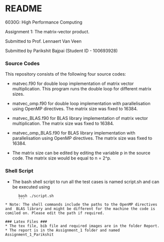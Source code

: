 # README #

6030G: High Performance Computing

Assignment 1: The matrix-vector product.

Submitted to Prof. Lennaert Van Veen

Submitted by Parikshit Bajpai (Student ID - 100693928)


### Source Codes ###

This repository consists of the following four source codes:

* matvec.f90 for double loop implementation of matrix vector multiplication. This program runs the double loop for different matrix sizes.

* matvec_omp.f90 for double loop implementation with parallelisation using OpenMP directives. The matrix size was fixed to 16384.

* matvec_BLAS.f90 for BLAS library implementation of matrix vector multiplication. The matrix size was fixed to 16384.

* matvec_omp_BLAS.f90 for BLAS library implementation with parallelisation using OpenMP directives. The matrix size was fixed to 16384.

* The matrix size can be edited by editing the variable p in the source code. The matrix size would be equal to n = 2^p.


### Shell Script ###

* The bash shell script to run all the test cases is named script.sh and can be executed using
```
	  bash ./script.sh
	  ```
* Note: The shell commands include the paths to the OpenMP directives and  BLAS library and might be different for the machine the code is comiled on. Please edit the path if required.

### Latex Files ###
* The tex file, bib file and required images are in the folder Report.
* The report is in the Assignment_1 folder and named Assignment_1_Parikshit